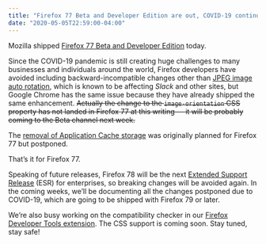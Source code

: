 ```yaml
---
title: "Firefox 77 Beta and Developer Edition are out, COVID-19 continues to affect the development"
date: "2020-05-05T22:59:00-04:00"
---
```

Mozilla shipped [Firefox 77 Beta and Developer Edition](https://www.mozilla.org/firefox/channel/desktop/) today.

Since the COVID-19 pandemic is still creating huge challenges to many businesses and individuals around the world, Firefox developers have avoided including backward-incompatible changes other than [JPEG image auto rotation](https://www.fxsitecompat.dev/en-CA/docs/2020/jpeg-images-are-now-rotated-by-default-according-to-exif-data/), which is known to be affecting *Slack* and other sites, but Google Chrome has the same issue because they have already shipped the same enhancement. <del>Actually the change to the `image-orientation` CSS property has not landed in Firefox 77 at this writing — it will be probably coming to the Beta channel next week.</del>

The [removal of Application Cache storage](https://www.fxsitecompat.dev/en-CA/docs/2020/application-cache-storage-has-been-removed/) was originally planned for Firefox 77 but postponed.

That’s it for Firefox 77.

Speaking of future releases, Firefox 78 will be the next [Extended Support Release](https://support.mozilla.org/kb/choosing-firefox-update-channel) (ESR) for enterprises, so breaking changes will be avoided again. In the coming weeks, we’ll be documenting all the changes postponed due to COVID-19, which are going to be shipped with Firefox 79 or later.

We’re also busy working on the compatibility checker in our [Firefox Developer Tools extension](https://addons.mozilla.org/firefox/addon/site-compatibility-tools/). The CSS support is coming soon. Stay tuned, stay safe!

